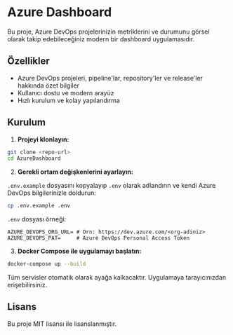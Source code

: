 # Azure Dashboard

Bu proje, Azure DevOps projelerinizin metriklerini ve durumunu görsel olarak takip edebileceğiniz modern bir dashboard uygulamasıdır.

## Özellikler
- Azure DevOps projeleri, pipeline'lar, repository'ler ve release'ler hakkında özet bilgiler
- Kullanıcı dostu ve modern arayüz
- Hızlı kurulum ve kolay yapılandırma

## Kurulum

1. **Projeyi klonlayın:**

```bash
git clone <repo-url>
cd AzureDashboard
```

2. **Gerekli ortam değişkenlerini ayarlayın:**

`.env.example` dosyasını kopyalayıp `.env` olarak adlandırın ve kendi Azure DevOps bilgilerinizle doldurun:

```bash
cp .env.example .env
```

`.env` dosyası örneği:
```
AZURE_DEVOPS_ORG_URL= # Örn: https://dev.azure.com/<org-adiniz>
AZURE_DEVOPS_PAT=     # Azure DevOps Personal Access Token
```

3. **Docker Compose ile uygulamayı başlatın:**

```bash
docker-compose up --build
```

Tüm servisler otomatik olarak ayağa kalkacaktır. Uygulamaya tarayıcınızdan erişebilirsiniz.

## Lisans
Bu proje MIT lisansı ile lisanslanmıştır.
